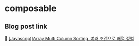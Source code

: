 # composable

## Blog post link

:page_facing_up: [[Javascript]Array Multi Column Sorting, 여러 조건으로 배열 정렬](https://empty-castle.tistory.com/7)
